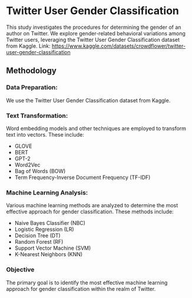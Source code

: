 # Twitter User Gender Classification
This study investigates the procedures for determining the gender of an author on Twitter. We explore gender-related behavioral variations among Twitter users, leveraging the Twitter User Gender Classification dataset from Kaggle. 
Link: https://www.kaggle.com/datasets/crowdflower/twitter-user-gender-classification

## Methodology
### Data Preparation:
We use the Twitter User Gender Classification dataset from Kaggle.

### Text Transformation:
Word embedding models and other techniques are employed to transform text into vectors. These include:
- GLOVE
- BERT
- GPT-2
- Word2Vec
- Bag of Words (BOW)
- Term Frequency-Inverse Document Frequency (TF-IDF)

### Machine Learning Analysis:
Various machine learning methods are analyzed to determine the most effective approach for gender classification. These methods include:
- Naive Bayes Classifier (NBC)
- Logistic Regression (LR)
- Decision Tree (DT)
- Random Forest (RF)
- Support Vector Machine (SVM)
- K-Nearest Neighbors (KNN)

### Objective
The primary goal is to identify the most effective machine learning approach for gender classification within the realm of Twitter.
